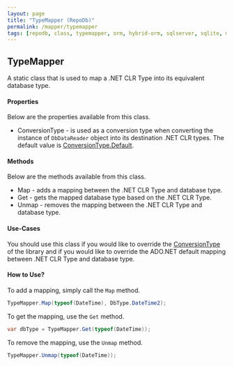 ```yaml
---
layout: page
title: "TypeMapper (RepoDb)"
permalink: /mapper/typemapper
tags: [repodb, class, typemapper, orm, hybrid-orm, sqlserver, sqlite, mysql, postgresql]
---
```


## TypeMapper

A static class that is used to map a .NET CLR Type into its equivalent database type.

#### Properties

Below are the properties available from this class.

- ConversionType - is used as a conversion type when converting the instance of `DbDataReader` object into its destination .NET CLR types. The default value is [ConversionType.Default](/enumeration/conversiontype).

#### Methods

Below are the methods available from this class.

- Map - adds a mapping between the .NET CLR Type and database type.
- Get - gets the mapped database type based on the .NET CLR Type.
- Unmap - removes the mapping between the .NET CLR Type and database type.

#### Use-Cases

You should use this class if you would like to override the [ConversionType](/enumeration/conversiontype) of the library and if you would like to override the ADO.NET default mapping between .NET CLR Type and database type.

#### How to Use?

To add a mapping, simply call the `Map` method.

```csharp
TypeMapper.Map(typeof(DateTime), DbType.DateTime2);
```

To get the mapping, use the `Get` method.

```csharp
var dbType = TypeMapper.Get(typeof(DateTime));
```

To remove the mapping, use the `Unmap` method.

```csharp
TypeMapper.Unmap(typeof(DateTime));
```
